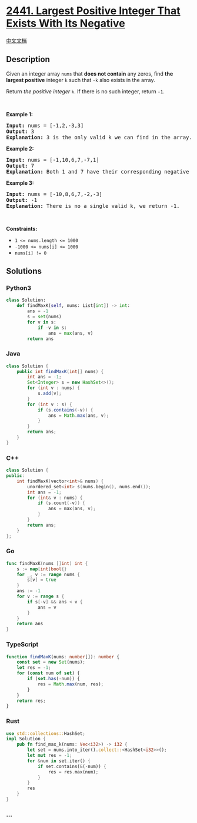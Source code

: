 # [2441. Largest Positive Integer That Exists With Its Negative](https://leetcode.com/problems/largest-positive-integer-that-exists-with-its-negative)

[中文文档](/solution/2400-2499/2441.Largest%20Positive%20Integer%20That%20Exists%20With%20Its%20Negative/README.md)

## Description

<p>Given an integer array <code>nums</code> that <strong>does not contain</strong> any zeros, find <strong>the largest positive</strong> integer <code>k</code> such that <code>-k</code> also exists in the array.</p>

<p>Return <em>the positive integer </em><code>k</code>. If there is no such integer, return <code>-1</code>.</p>

<p>&nbsp;</p>
<p><strong class="example">Example 1:</strong></p>

<pre>
<strong>Input:</strong> nums = [-1,2,-3,3]
<strong>Output:</strong> 3
<strong>Explanation:</strong> 3 is the only valid k we can find in the array.
</pre>

<p><strong class="example">Example 2:</strong></p>

<pre>
<strong>Input:</strong> nums = [-1,10,6,7,-7,1]
<strong>Output:</strong> 7
<strong>Explanation:</strong> Both 1 and 7 have their corresponding negative values in the array. 7 has a larger value.
</pre>

<p><strong class="example">Example 3:</strong></p>

<pre>
<strong>Input:</strong> nums = [-10,8,6,7,-2,-3]
<strong>Output:</strong> -1
<strong>Explanation:</strong> There is no a single valid k, we return -1.
</pre>

<p>&nbsp;</p>
<p><strong>Constraints:</strong></p>

<ul>
	<li><code>1 &lt;= nums.length &lt;= 1000</code></li>
	<li><code>-1000 &lt;= nums[i] &lt;= 1000</code></li>
	<li><code>nums[i] != 0</code></li>
</ul>

## Solutions

<!-- tabs:start -->

### **Python3**

```python
class Solution:
    def findMaxK(self, nums: List[int]) -> int:
        ans = -1
        s = set(nums)
        for v in s:
            if -v in s:
                ans = max(ans, v)
        return ans
```

### **Java**

```java
class Solution {
    public int findMaxK(int[] nums) {
        int ans = -1;
        Set<Integer> s = new HashSet<>();
        for (int v : nums) {
            s.add(v);
        }
        for (int v : s) {
            if (s.contains(-v)) {
                ans = Math.max(ans, v);
            }
        }
        return ans;
    }
}
```

### **C++**

```cpp
class Solution {
public:
    int findMaxK(vector<int>& nums) {
        unordered_set<int> s(nums.begin(), nums.end());
        int ans = -1;
        for (int& v : nums) {
            if (s.count(-v)) {
                ans = max(ans, v);
            }
        }
        return ans;
    }
};
```

### **Go**

```go
func findMaxK(nums []int) int {
	s := map[int]bool{}
	for _, v := range nums {
		s[v] = true
	}
	ans := -1
	for v := range s {
		if s[-v] && ans < v {
			ans = v
		}
	}
	return ans
}
```

### **TypeScript**

```ts
function findMaxK(nums: number[]): number {
    const set = new Set(nums);
    let res = -1;
    for (const num of set) {
        if (set.has(-num)) {
            res = Math.max(num, res);
        }
    }
    return res;
}
```

### **Rust**

```rust
use std::collections::HashSet;
impl Solution {
    pub fn find_max_k(nums: Vec<i32>) -> i32 {
        let set = nums.into_iter().collect::<HashSet<i32>>();
        let mut res = -1;
        for &num in set.iter() {
            if set.contains(&(-num)) {
                res = res.max(num);
            }
        }
        res
    }
}
```

### **...**

```

```

<!-- tabs:end -->
